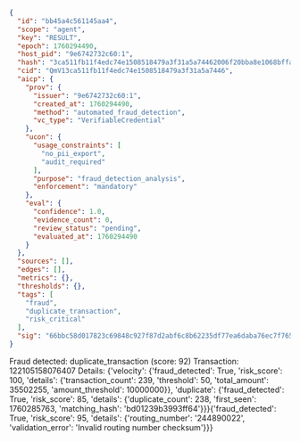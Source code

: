 ```json
{
  "id": "bb45a4c561145aa4",
  "scope": "agent",
  "key": "RESULT",
  "epoch": 1760294490,
  "host_pid": "9e6742732c60:1",
  "hash": "3ca511fb11f4edc74e1508518479a3f31a5a74462006f20bba8e1068bffa316d",
  "cid": "QmV13ca511fb11f4edc74e1508518479a3f31a5a7446",
  "aicp": {
    "prov": {
      "issuer": "9e6742732c60:1",
      "created_at": 1760294490,
      "method": "automated_fraud_detection",
      "vc_type": "VerifiableCredential"
    },
    "ucon": {
      "usage_constraints": [
        "no_pii_export",
        "audit_required"
      ],
      "purpose": "fraud_detection_analysis",
      "enforcement": "mandatory"
    },
    "eval": {
      "confidence": 1.0,
      "evidence_count": 0,
      "review_status": "pending",
      "evaluated_at": 1760294490
    }
  },
  "sources": [],
  "edges": [],
  "metrics": {},
  "thresholds": {},
  "tags": [
    "fraud",
    "duplicate_transaction",
    "risk_critical"
  ],
  "sig": "66bbc58d017823c69848c927f87d2abf6c8b62235df77ea6daba76ec7f765f5f"
}
```

Fraud detected: duplicate_transaction (score: 92)
Transaction: 122105158076407
Details: {'velocity': {'fraud_detected': True, 'risk_score': 100, 'details': {'transaction_count': 239, 'threshold': 50, 'total_amount': 35502255, 'amount_threshold': 10000000}}, 'duplicate': {'fraud_detected': True, 'risk_score': 85, 'details': {'duplicate_count': 238, 'first_seen': 1760285763, 'matching_hash': 'bd01239b3993ff64'}}}{'fraud_detected': True, 'risk_score': 95, 'details': {'routing_number': '244890022', 'validation_error': 'Invalid routing number checksum'}}}
